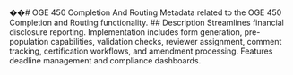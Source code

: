 ��#   O G E   4 5 0   C o m p l e t i o n   A n d   R o u t i n g 
 
 
 
 M e t a d a t a   r e l a t e d   t o   t h e   O G E   4 5 0   C o m p l e t i o n   a n d   R o u t i n g   f u n c t i o n a l i t y . 
 
 
 
 # #   D e s c r i p t i o n 
 
 
 
 S t r e a m l i n e s   f i n a n c i a l   d i s c l o s u r e   r e p o r t i n g .   I m p l e m e n t a t i o n   i n c l u d e s   f o r m   g e n e r a t i o n ,   p r e - p o p u l a t i o n   c a p a b i l i t i e s ,   v a l i d a t i o n   c h e c k s ,   r e v i e w e r   a s s i g n m e n t ,   c o m m e n t   t r a c k i n g ,   c e r t i f i c a t i o n   w o r k f l o w s ,   a n d   a m e n d m e n t   p r o c e s s i n g .   F e a t u r e s   d e a d l i n e   m a n a g e m e n t   a n d   c o m p l i a n c e   d a s h b o a r d s . 
 
 
